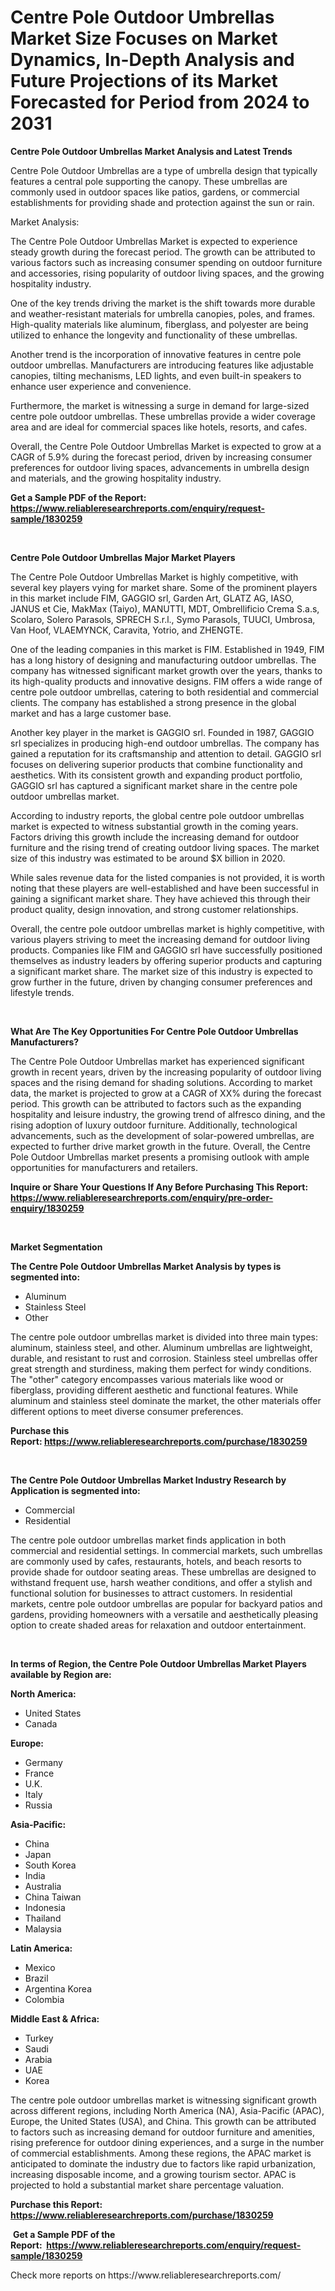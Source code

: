 <p><h1>Centre Pole Outdoor Umbrellas Market Size Focuses on Market Dynamics, In-Depth Analysis and Future Projections of its Market Forecasted for Period from 2024 to 2031</h1></p><p><strong>Centre Pole Outdoor Umbrellas Market Analysis and Latest Trends</strong></p>
<p><p>Centre Pole Outdoor Umbrellas are a type of umbrella design that typically features a central pole supporting the canopy. These umbrellas are commonly used in outdoor spaces like patios, gardens, or commercial establishments for providing shade and protection against the sun or rain.</p><p>Market Analysis:</p><p>The Centre Pole Outdoor Umbrellas Market is expected to experience steady growth during the forecast period. The growth can be attributed to various factors such as increasing consumer spending on outdoor furniture and accessories, rising popularity of outdoor living spaces, and the growing hospitality industry.</p><p>One of the key trends driving the market is the shift towards more durable and weather-resistant materials for umbrella canopies, poles, and frames. High-quality materials like aluminum, fiberglass, and polyester are being utilized to enhance the longevity and functionality of these umbrellas.</p><p>Another trend is the incorporation of innovative features in centre pole outdoor umbrellas. Manufacturers are introducing features like adjustable canopies, tilting mechanisms, LED lights, and even built-in speakers to enhance user experience and convenience.</p><p>Furthermore, the market is witnessing a surge in demand for large-sized centre pole outdoor umbrellas. These umbrellas provide a wider coverage area and are ideal for commercial spaces like hotels, resorts, and cafes.</p><p>Overall, the Centre Pole Outdoor Umbrellas Market is expected to grow at a CAGR of 5.9% during the forecast period, driven by increasing consumer preferences for outdoor living spaces, advancements in umbrella design and materials, and the growing hospitality industry.</p></p>
<p><strong>Get a Sample PDF of the Report:&nbsp; <a href="https://www.reliableresearchreports.com/enquiry/request-sample/1830259">https://www.reliableresearchreports.com/enquiry/request-sample/1830259</a></strong></p>
<p>&nbsp;</p>
<p><strong>Centre Pole Outdoor Umbrellas Major Market Players</strong></p>
<p><p>The Centre Pole Outdoor Umbrellas Market is highly competitive, with several key players vying for market share. Some of the prominent players in this market include FIM, GAGGIO srl, Garden Art, GLATZ AG, IASO, JANUS et Cie, MakMax (Taiyo), MANUTTI, MDT, Ombrellificio Crema S.a.s, Scolaro, Solero Parasols, SPRECH S.r.l., Symo Parasols, TUUCI, Umbrosa, Van Hoof, VLAEMYNCK, Caravita, Yotrio, and ZHENGTE.</p><p>One of the leading companies in this market is FIM. Established in 1949, FIM has a long history of designing and manufacturing outdoor umbrellas. The company has witnessed significant market growth over the years, thanks to its high-quality products and innovative designs. FIM offers a wide range of centre pole outdoor umbrellas, catering to both residential and commercial clients. The company has established a strong presence in the global market and has a large customer base.</p><p>Another key player in the market is GAGGIO srl. Founded in 1987, GAGGIO srl specializes in producing high-end outdoor umbrellas. The company has gained a reputation for its craftsmanship and attention to detail. GAGGIO srl focuses on delivering superior products that combine functionality and aesthetics. With its consistent growth and expanding product portfolio, GAGGIO srl has captured a significant market share in the centre pole outdoor umbrellas market.</p><p>According to industry reports, the global centre pole outdoor umbrellas market is expected to witness substantial growth in the coming years. Factors driving this growth include the increasing demand for outdoor furniture and the rising trend of creating outdoor living spaces. The market size of this industry was estimated to be around $X billion in 2020.</p><p>While sales revenue data for the listed companies is not provided, it is worth noting that these players are well-established and have been successful in gaining a significant market share. They have achieved this through their product quality, design innovation, and strong customer relationships.</p><p>Overall, the centre pole outdoor umbrellas market is highly competitive, with various players striving to meet the increasing demand for outdoor living products. Companies like FIM and GAGGIO srl have successfully positioned themselves as industry leaders by offering superior products and capturing a significant market share. The market size of this industry is expected to grow further in the future, driven by changing consumer preferences and lifestyle trends.</p></p>
<p>&nbsp;</p>
<p><strong>What Are The Key Opportunities For Centre Pole Outdoor Umbrellas Manufacturers?</strong></p>
<p><p>The Centre Pole Outdoor Umbrellas market has experienced significant growth in recent years, driven by the increasing popularity of outdoor living spaces and the rising demand for shading solutions. According to market data, the market is projected to grow at a CAGR of XX% during the forecast period. This growth can be attributed to factors such as the expanding hospitality and leisure industry, the growing trend of alfresco dining, and the rising adoption of luxury outdoor furniture. Additionally, technological advancements, such as the development of solar-powered umbrellas, are expected to further drive market growth in the future. Overall, the Centre Pole Outdoor Umbrellas market presents a promising outlook with ample opportunities for manufacturers and retailers.</p></p>
<p><strong>Inquire or Share Your Questions If Any Before Purchasing This Report: <a href="https://www.reliableresearchreports.com/enquiry/pre-order-enquiry/1830259">https://www.reliableresearchreports.com/enquiry/pre-order-enquiry/1830259</a></strong></p>
<p>&nbsp;</p>
<p><strong>Market Segmentation</strong></p>
<p><strong>The Centre Pole Outdoor Umbrellas Market Analysis by types is segmented into:</strong></p>
<p><ul><li>Aluminum</li><li>Stainless Steel</li><li>Other</li></ul></p>
<p><p>The centre pole outdoor umbrellas market is divided into three main types: aluminum, stainless steel, and other. Aluminum umbrellas are lightweight, durable, and resistant to rust and corrosion. Stainless steel umbrellas offer great strength and sturdiness, making them perfect for windy conditions. The "other" category encompasses various materials like wood or fiberglass, providing different aesthetic and functional features. While aluminum and stainless steel dominate the market, the other materials offer different options to meet diverse consumer preferences.</p></p>
<p><strong>Purchase this Report:&nbsp;<a href="https://www.reliableresearchreports.com/purchase/1830259">https://www.reliableresearchreports.com/purchase/1830259</a></strong></p>
<p>&nbsp;</p>
<p><strong>The Centre Pole Outdoor Umbrellas Market Industry Research by Application is segmented into:</strong></p>
<p><ul><li>Commercial</li><li>Residential</li></ul></p>
<p><p>The centre pole outdoor umbrellas market finds application in both commercial and residential settings. In commercial markets, such umbrellas are commonly used by cafes, restaurants, hotels, and beach resorts to provide shade for outdoor seating areas. These umbrellas are designed to withstand frequent use, harsh weather conditions, and offer a stylish and functional solution for businesses to attract customers. In residential markets, centre pole outdoor umbrellas are popular for backyard patios and gardens, providing homeowners with a versatile and aesthetically pleasing option to create shaded areas for relaxation and outdoor entertainment.</p></p>
<p>&nbsp;</p>
<p><strong>In terms of Region, the Centre Pole Outdoor Umbrellas Market Players available by Region are:</strong></p>
<p>
    <p> <strong> North America: </strong>
        <ul>
            <li>United States</li>
            <li>Canada</li>
        </ul>
        </p> 
    <p> <strong> Europe: </strong>
        <ul>
            <li>Germany</li>
            <li>France</li>
            <li>U.K.</li>
            <li>Italy</li>
            <li>Russia</li>
        </ul>
        </p> 
    <p> <strong> Asia-Pacific: </strong>
        <ul>
            <li>China</li>
            <li>Japan</li>
            <li>South Korea</li>
            <li>India</li>
            <li>Australia</li>
            <li>China Taiwan</li>
            <li>Indonesia</li>
            <li>Thailand</li>
            <li>Malaysia</li>
        </ul>
        </p> 
    <p> <strong> Latin America: </strong>
        <ul>
            <li>Mexico</li>
            <li>Brazil</li>
            <li>Argentina Korea</li>
            <li>Colombia</li>
        </ul>
        </p> 
    <p> <strong> Middle East & Africa: </strong>
        <ul>
            <li>Turkey</li>
            <li>Saudi</li>
            <li>Arabia</li>
            <li>UAE</li>
            <li>Korea</li>
        </ul>
    </p>
    </p>
<p><p>The centre pole outdoor umbrellas market is witnessing significant growth across different regions, including North America (NA), Asia-Pacific (APAC), Europe, the United States (USA), and China. This growth can be attributed to factors such as increasing demand for outdoor furniture and amenities, rising preference for outdoor dining experiences, and a surge in the number of commercial establishments. Among these regions, the APAC market is anticipated to dominate the industry due to factors like rapid urbanization, increasing disposable income, and a growing tourism sector. APAC is projected to hold a substantial market share percentage valuation.</p></p>
<p><strong>Purchase this Report: <a href="https://www.reliableresearchreports.com/purchase/1830259">https://www.reliableresearchreports.com/purchase/1830259</a></strong></p>
<p>&nbsp;<strong>Get a Sample PDF of the Report:&nbsp;&nbsp;<a href="https://www.reliableresearchreports.com/enquiry/request-sample/1830259">https://www.reliableresearchreports.com/enquiry/request-sample/1830259</a></strong></p>
<p><strong></strong></p>
<p>Check more reports on https://www.reliableresearchreports.com/</p>